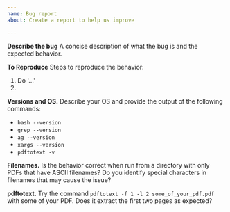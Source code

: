 ```yaml
---
name: Bug report
about: Create a report to help us improve

---
```


**Describe the bug**
A concise description of what the bug is and the expected behavior.

**To Reproduce**
Steps to reproduce the behavior:
1. Do '...'
2. 

**Versions and OS.**
Describe your OS and provide the output of the following commands:
- ``bash --version``
- ``grep --version``
- ``ag --version``
- ``xargs --version``
- ``pdftotext -v``

**Filenames.**
Is the behavior correct when run from a directory with only PDFs that have ASCII filenames?
Do you identify special characters in filenames that may cause the issue?

**pdftotext.**
Try the command ``pdftotext -f 1 -l 2 some_of_your_pdf.pdf`` with some of your PDF. Does it extract the first two pages as expected?
